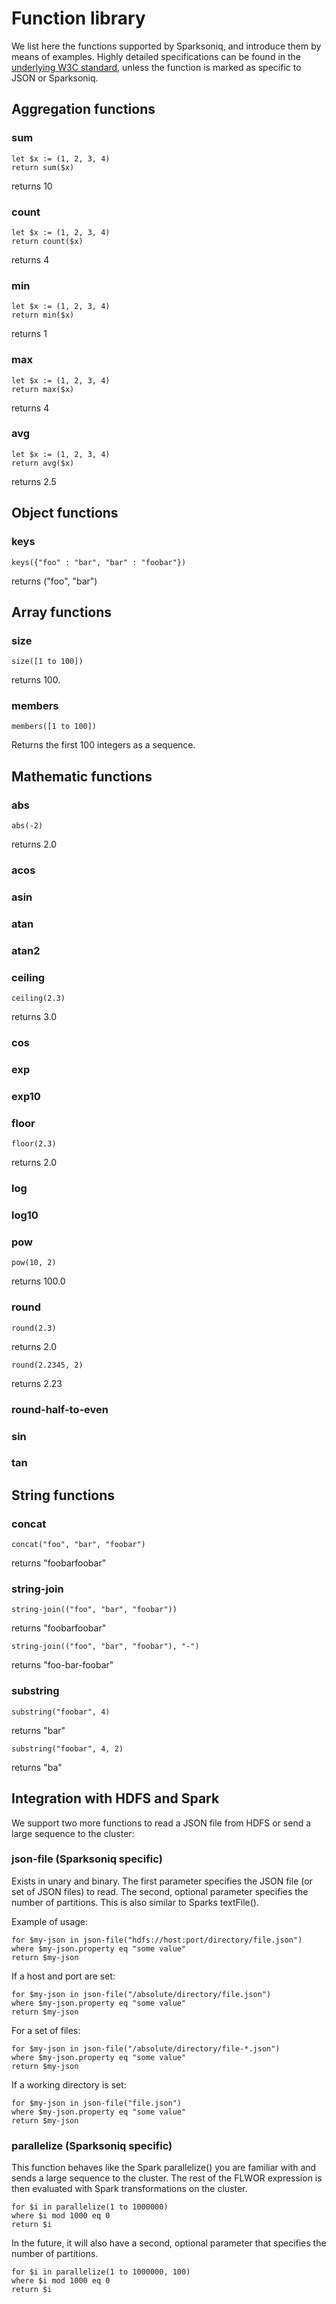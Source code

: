 # Function library

We list here the functions supported by Sparksoniq, and introduce them by means of examples. Highly detailed specifications can be found in the [underlying W3C standard](https://www.w3.org/TR/xpath-functions-30/#func-floor), unless the function is marked as specific to JSON or Sparksoniq.

## Aggregation functions

### sum

```
let $x := (1, 2, 3, 4)
return sum($x)
```

returns 10

### count

```
let $x := (1, 2, 3, 4)
return count($x)
```

returns 4

### min

```
let $x := (1, 2, 3, 4)
return min($x)
```

returns 1

### max

```
let $x := (1, 2, 3, 4)
return max($x)
```

returns 4

### avg

```
let $x := (1, 2, 3, 4)
return avg($x)
```

returns 2.5

## Object functions

### keys

```
keys({"foo" : "bar", "bar" : "foobar"})
```

returns ("foo", "bar")

## Array functions

### size

```
size([1 to 100])
```

returns 100.

### members

```
members([1 to 100])
```

Returns the first 100 integers as a sequence.

## Mathematic functions

### abs

```
abs(-2)
```

returns 2.0

### acos
### asin
### atan
### atan2

### ceiling

```
ceiling(2.3)
```

returns 3.0

### cos

### exp

### exp10


### floor

```
floor(2.3)
```

returns 2.0

### log

### log10

### pow

```
pow(10, 2)
```

returns 100.0

### round

```
round(2.3)
```

returns 2.0

```
round(2.2345, 2)
```

returns 2.23

### round-half-to-even

### sin

### tan

## String functions

### concat

```
concat("foo", "bar", "foobar")
```

returns "foobarfoobar"

### string-join

```
string-join(("foo", "bar", "foobar"))
```

returns "foobarfoobar"

```
string-join(("foo", "bar", "foobar"), "-")
```

returns "foo-bar-foobar"

### substring

```
substring("foobar", 4)
```

returns "bar"

```
substring("foobar", 4, 2)
```

returns "ba"

## Integration with HDFS and Spark

We support two more functions to read a JSON file from HDFS or send a large sequence to the cluster:

### json-file (Sparksoniq specific)

Exists in unary and binary. The first parameter specifies the JSON file (or set of JSON files) to read.
The second, optional parameter specifies the number of partitions. This is also similar to Sparks textFile().

Example of usage:
```
for $my-json in json-file("hdfs://host:port/directory/file.json")
where $my-json.property eq "some value"
return $my-json
```

If a host and port are set:

```
for $my-json in json-file("/absolute/directory/file.json")
where $my-json.property eq "some value"
return $my-json
```

For a set of files:

```
for $my-json in json-file("/absolute/directory/file-*.json")
where $my-json.property eq "some value"
return $my-json
```

If a working directory is set:

```
for $my-json in json-file("file.json")
where $my-json.property eq "some value"
return $my-json
```

### parallelize (Sparksoniq specific)

This function behaves like the Spark parallelize() you are familiar with and sends a large sequence to the cluster.
The rest of the FLWOR expression is then evaluated with Spark transformations on the cluster.

```
for $i in parallelize(1 to 1000000)
where $i mod 1000 eq 0
return $i
```

In the future, it will also have a second, optional parameter that specifies the number of partitions.

```
for $i in parallelize(1 to 1000000, 100)
where $i mod 1000 eq 0
return $i
```
